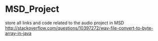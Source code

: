 MSD_Project
===========

store all links and code related to the audio project in MSD
http://stackoverflow.com/questions/10397272/wav-file-convert-to-byte-array-in-java
